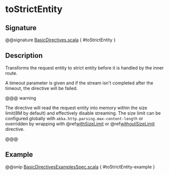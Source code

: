 <a id="tostrictentity"></a>
# toStrictEntity

## Signature

@@signature [BasicDirectives.scala](../../../../../../../../../akka-http/src/main/scala/akka/http/scaladsl/server/directives/BasicDirectives.scala) { #toStrictEntity }

## Description

Transforms the request entity to strict entity before it is handled by the inner route.

A timeout parameter is given and if the stream isn't completed after the timeout, the directive will be failed.

@@@ warning

The directive will read the request entity into memory within the size limit(8M by default) and effectively disable streaming.
The size limit can be configured globally with `akka.http.parsing.max-content-length` or
overridden by wrapping with @ref[withSizeLimit](../misc-directives/withSizeLimit.md#withsizelimit) or @ref[withoutSizeLimit](../misc-directives/withoutSizeLimit.md#withoutsizelimit) directive.

@@@

## Example

@@snip [BasicDirectivesExamplesSpec.scala](../../../../../../../test/scala/docs/http/scaladsl/server/directives/BasicDirectivesExamplesSpec.scala) { #toStrictEntity-example }
